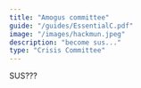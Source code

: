 ```yaml
---
title: "Amogus committee"
guide: "/guides/EssentialC.pdf"
image: "/images/hackmun.jpeg"
description: "become sus..."
type: "Crisis Committee"
---
```

SUS???